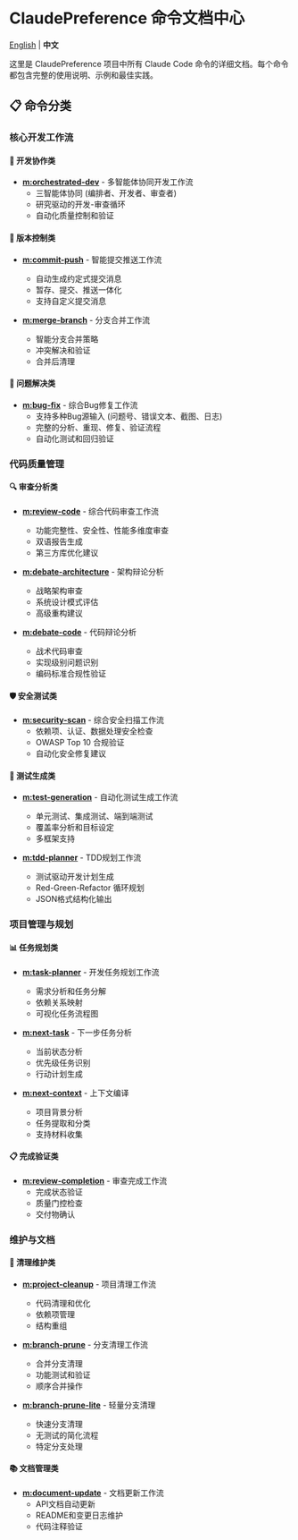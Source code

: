 # ClaudePreference 命令文档中心

[English](README.md) | **中文**

这里是 ClaudePreference 项目中所有 Claude Code 命令的详细文档。每个命令都包含完整的使用说明、示例和最佳实践。

## 📋 命令分类

### 核心开发工作流

#### 🚀 开发协作类
- **[m:orchestrated-dev](zh/commands/m-orchestrated-dev.md)** - 多智能体协同开发工作流
  - 三智能体协同 (编排者、开发者、审查者)
  - 研究驱动的开发-审查循环
  - 自动化质量控制和验证

#### 📝 版本控制类
- **[m:commit-push](zh/commands/m-commit-push.md)** - 智能提交推送工作流
  - 自动生成约定式提交消息
  - 暂存、提交、推送一体化
  - 支持自定义提交消息

- **[m:merge-branch](zh/commands/m-merge-branch.md)** - 分支合并工作流
  - 智能分支合并策略
  - 冲突解决和验证
  - 合并后清理

#### 🐛 问题解决类
- **[m:bug-fix](zh/commands/m-bug-fix.md)** - 综合Bug修复工作流
  - 支持多种Bug源输入 (问题号、错误文本、截图、日志)
  - 完整的分析、重现、修复、验证流程
  - 自动化测试和回归验证

### 代码质量管理

#### 🔍 审查分析类
- **[m:review-code](zh/commands/m-review-code.md)** - 综合代码审查工作流
  - 功能完整性、安全性、性能多维度审查
  - 双语报告生成
  - 第三方库优化建议

- **[m:debate-architecture](zh/commands/m-debate-architecture.md)** - 架构辩论分析
  - 战略架构审查
  - 系统设计模式评估
  - 高级重构建议

- **[m:debate-code](zh/commands/m-debate-code.md)** - 代码辩论分析
  - 战术代码审查
  - 实现级别问题识别
  - 编码标准合规性验证

#### 🛡️ 安全测试类
- **[m:security-scan](zh/commands/m-security-scan.md)** - 综合安全扫描工作流
  - 依赖项、认证、数据处理安全检查
  - OWASP Top 10 合规验证
  - 自动化安全修复建议

#### 🧪 测试生成类
- **[m:test-generation](zh/commands/m-test-generation.md)** - 自动化测试生成工作流
  - 单元测试、集成测试、端到端测试
  - 覆盖率分析和目标设定
  - 多框架支持

- **[m:tdd-planner](zh/commands/m-tdd-planner.md)** - TDD规划工作流
  - 测试驱动开发计划生成
  - Red-Green-Refactor 循环规划
  - JSON格式结构化输出

### 项目管理与规划

#### 📊 任务规划类
- **[m:task-planner](zh/commands/m-task-planner.md)** - 开发任务规划工作流
  - 需求分析和任务分解
  - 依赖关系映射
  - 可视化任务流程图

- **[m:next-task](zh/commands/m-next-task.md)** - 下一步任务分析
  - 当前状态分析
  - 优先级任务识别
  - 行动计划生成

- **[m:next-context](zh/commands/m-next-context.md)** - 上下文编译
  - 项目背景分析
  - 任务提取和分类
  - 支持材料收集

#### 📋 完成验证类
- **[m:review-completion](zh/commands/m-review-completion.md)** - 审查完成工作流
  - 完成状态验证
  - 质量门控检查
  - 交付物确认

### 维护与文档

#### 🧹 清理维护类
- **[m:project-cleanup](zh/commands/m-project-cleanup.md)** - 项目清理工作流
  - 代码清理和优化
  - 依赖项管理
  - 结构重组

- **[m:branch-prune](zh/commands/m-branch-prune.md)** - 分支清理工作流
  - 合并分支清理
  - 功能测试和验证
  - 顺序合并操作

- **[m:branch-prune-lite](zh/commands/m-branch-prune-lite.md)** - 轻量分支清理
  - 快速分支清理
  - 无测试的简化流程
  - 特定分支处理

#### 📚 文档管理类
- **[m:document-update](zh/commands/m-document-update.md)** - 文档更新工作流
  - API文档自动更新
  - README和变更日志维护
  - 代码注释验证
